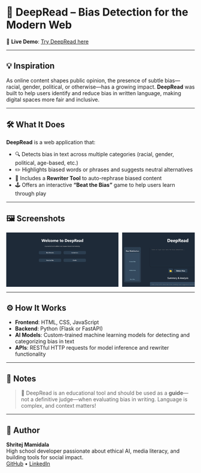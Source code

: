 # 🧠 DeepRead – Bias Detection for the Modern Web

🔗 **Live Demo**: [Try DeepRead here](https://your-app-link.com)

---

## 💡 Inspiration

As online content shapes public opinion, the presence of subtle bias—racial, gender, political, or otherwise—has a growing impact. **DeepRead** was built to help users identify and reduce bias in written language, making digital spaces more fair and inclusive.

---

## 🛠️ What It Does

**DeepRead** is a web application that:
- 🔍 Detects bias in text across multiple categories (racial, gender, political, age-based, etc.)
- ✏️ Highlights biased words or phrases and suggests neutral alternatives
- 🔄 Includes a **Rewriter Tool** to auto-rephrase biased content
- 🕹️ Offers an interactive **“Beat the Bias”** game to help users learn through play

---

## 🖼️ Screenshots

<div style="display: flex; overflow-x: auto; gap: 10px;">
  <img src="images/Screenshot 2025-04-18 154852.png" width="300" />
  <img src="images/Screenshot 2025-04-18 154920.png" width="300" />
  <img src="images/Screenshot 2025-04-18 155648.png" width="300" />
  <img src="images/Screenshot 2025-04-18 155703.png" width="300" />
  <img src="images/Screenshot 2025-04-18 155729.png" width="300" />
  <img src="images/Screenshot 2025-04-18 155741.png" width="300" />
  <img src="images/Screenshot 2025-04-18 155754.png" width="300" />
</div>

---

## ⚙️ How It Works

- **Frontend**: HTML, CSS, JavaScript
- **Backend**: Python (Flask or FastAPI)
- **AI Models**: Custom-trained machine learning models for detecting and categorizing bias in text
- **APIs**: RESTful HTTP requests for model inference and rewriter functionality

---

## 📝 Notes

> 🎯 DeepRead is an educational tool and should be used as a **guide**—not a definitive judge—when evaluating bias in writing. Language is complex, and context matters!

---

## 👤 Author

**Shritej Mamidala**  
High school developer passionate about ethical AI, media literacy, and building tools for social impact.  
[GitHub](https://github.com/YOURUSERNAME) • [LinkedIn](https://linkedin.com/in/YOURPROFILE)
